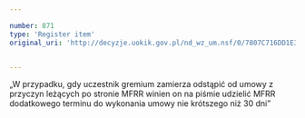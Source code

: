 ```yaml
---

number: 871
type: 'Register item'
original_uri: 'http://decyzje.uokik.gov.pl/nd_wz_um.nsf/0/7807C716DD1E3EF7C12572DD00329713?OpenDocument'


---
```


„W przypadku, gdy uczestnik gremium zamierza odstąpić od umowy z przyczyn leżących po stronie MFRR winien on na piśmie udzielić MFRR dodatkowego terminu do wykonania umowy nie krótszego niż 30 dni”
